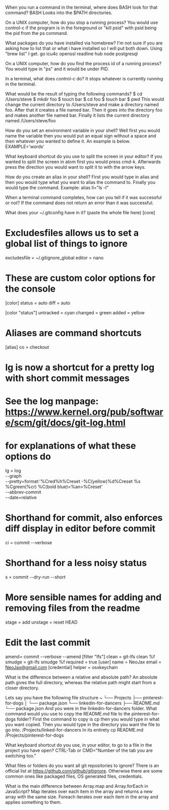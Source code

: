 When you run a command in the terminal, where does BASH look for that command?
BASH Looks into the $PATH directories.

On a UNIX computer, how do you stop a running process?
You would use control-c if the program is in the foreground or
"kill psid" with psid being the pid from the ps command.

What packages do you have installed via homebrew?
I'm not sure if you are asking how to list that or what i have installed so I will put both down.
Using "brew list" I get.
go		icu4c		openssl		readline
hub		node		postgresql


On a UNIX computer, how do you find the process id of a running process?
You would type in "ps" and it would be under PID.


In a terminal, what does control-c do?
It stops whatever is currently running in the terminal.

What would be the result of typing the following commands?
$ cd /Users/steve
$ mkdir foo
$ touch bar
$ cd foo
$ touch bar
$ pwd
This would change the current directory to /Users/steve and make a
directory named foo. After that it creates a file named bar. Then
it goes into the directory foo and makes another file named bar.
Finally it lists the current directory named /Users/steve/foo

How do you set an environment variable in your shell?
Well first you would name the variable then you would put an equal sign without
a space and then whatever you wanted to define it. An example is below.
EXAMPLE='words'

What keyboard shortcut do you use to split the screen in your editor?
If you wanted to split the screen in atom first you would press cmd-k.
Afterwards press the direction you would want to split it to with the
arrow keys.

How do you create an alias in your shell?
First you would type in alias and then you would type what you want to alias
the command to. Finally you would type the command.
Example: alias ll="ls -l"

When a terminal command completes, how can you tell if it was successful or not?
If the command does not return an error than it was successful.




What does your ~/.gitconfig have in it? (paste the whole file here)
[core]
  # Excludesfiles allows us to set a global list of things to ignore
  excludesfile = ~/.gitignore_global
	editor = nano

# These are custom color options for the console
[color]
  status = auto
  diff = auto

[color "status"]
  untracked = cyan
  changed = green
  added = yellow

# Aliases are command shortcuts
[alias]
  co = checkout

  # lg is now a shortcut for a pretty log with short commit messages
  # See the log manpage: https://www.kernel.org/pub/software/scm/git/docs/git-log.html
  # for explanations of what these options do
  lg = log \
    --graph \
    --pretty=format:'%Cred%h%Creset -%C(yellow)%d%Creset %s %Cgreen(%cr) %C(bold blue)<%an>%Creset' \
    --abbrev-commit \
    --date=relative

  # Shorthand for commit, also enforces diff display in editor before commit
  ci = commit --verbose

  # Shorthand for a less noisy status
  s = commit --dry-run --short

  # More sensible names for adding and removing files from the readme
  stage = add
  unstage = reset HEAD

  # Edit the last commit
  amend= commit --verbose --amend
[filter "lfs"]
	clean = git-lfs clean %f
	smudge = git-lfs smudge %f
	required = true
[user]
	name = NeoJax
	email = NeoJax@gmail.com
[credential]
	helper = osxkeychain





What is the difference between a relative and absolute path?
An absolute path gives the full directory, whereas the relative path might
start from a closer directory.

Lets say you have the following file structure
~
└── Projects
    ├── pinterest-for-dogs
    │   └── package.json
    └── linkedin-for-dancers
        ├── README.md
        └── package.json
And you were in the linkedin-for-dancers folder. What command would you use to copy the README.md file to the pinterest-for-dogs folder?
First the command to copy is cp then you would type in what you want copied.
Then you would type in the directory you want the file to go into.
/Projects/linked-for-dancers
In its entirety
cp README.md /Projects/pinterest-for-dogs

What keyboard shortcut do you use, in your editor, to go to a file in the project you have open?
CTRL-Tab or CMD="Number of the tab you are switching too."

What files or folders do you want all git repositories to ignore?
There is an official list at https://github.com/github/gitignore.
Otherwise there are some common ones like packaged files, OS generated files,
credentials.

What is the main difference between Array.map and Array.forEach in JavaScript?
Map iterates over each item in the array and returns a new array with the same size.
Foreach iterates over each item in the array and applies something to them.
